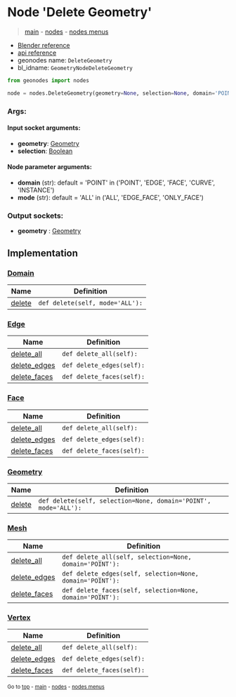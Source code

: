 # Node 'Delete Geometry'

> [main](../structure.md) - [nodes](nodes.md) - [nodes menus](nodes_menus.md)

- [Blender reference](https://docs.blender.org/manual/en/latest/modeling/geometry_nodes/geometry/delete_geometry.html)
- [api reference](https://docs.blender.org/api/current/bpy.types.GeometryNodeDeleteGeometry.html)
- geonodes name: `DeleteGeometry`
- bl_idname: `GeometryNodeDeleteGeometry`

```python
from geonodes import nodes

node = nodes.DeleteGeometry(geometry=None, selection=None, domain='POINT', mode='ALL')
```

### Args:

#### Input socket arguments:

- **geometry**: [Geometry](Geometry.md)
- **selection**: [Boolean](Boolean.md)

#### Node parameter arguments:

- **domain** (str): default = 'POINT' in ('POINT', 'EDGE', 'FACE', 'CURVE', 'INSTANCE')
- **mode** (str): default = 'ALL' in ('ALL', 'EDGE_FACE', 'ONLY_FACE')

### Output sockets:

- **geometry** : [Geometry](Geometry.md)

## Implementation

### [Domain](Domain.md)

| Name | Definition |
|------|------------|
 | [delete](Domain.md#delete) | `def delete(self, mode='ALL'):` |

### [Edge](Edge.md)

| Name | Definition |
|------|------------|
 | [delete_all](Edge.md#delete_all) | `def delete_all(self):` |
 | [delete_edges](Edge.md#delete_edges) | `def delete_edges(self):` |
 | [delete_faces](Edge.md#delete_faces) | `def delete_faces(self):` |

### [Face](Face.md)

| Name | Definition |
|------|------------|
 | [delete_all](Face.md#delete_all) | `def delete_all(self):` |
 | [delete_edges](Face.md#delete_edges) | `def delete_edges(self):` |
 | [delete_faces](Face.md#delete_faces) | `def delete_faces(self):` |

### [Geometry](Geometry.md)

| Name | Definition |
|------|------------|
 | [delete](Geometry.md#delete) | `def delete(self, selection=None, domain='POINT', mode='ALL'):` |

### [Mesh](Mesh.md)

| Name | Definition |
|------|------------|
 | [delete_all](Mesh.md#delete_all) | `def delete_all(self, selection=None, domain='POINT'):` |
 | [delete_edges](Mesh.md#delete_edges) | `def delete_edges(self, selection=None, domain='POINT'):` |
 | [delete_faces](Mesh.md#delete_faces) | `def delete_faces(self, selection=None, domain='POINT'):` |

### [Vertex](Vertex.md)

| Name | Definition |
|------|------------|
 | [delete_all](Vertex.md#delete_all) | `def delete_all(self):` |
 | [delete_edges](Vertex.md#delete_edges) | `def delete_edges(self):` |
 | [delete_faces](Vertex.md#delete_faces) | `def delete_faces(self):` |

<sub>Go to [top](#node-{wnode.bnode.name}) - [main](../structure.md) - [nodes](nodes.md) - [nodes menus](nodes_menus.md)</sub>

